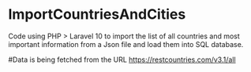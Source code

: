 # ImportCountriesAndCities
Code using PHP > Laravel 10 to import the list of all countries and most important information from a Json file and load them into SQL database.

#Data is being fetched from the URL https://restcountries.com/v3.1/all
